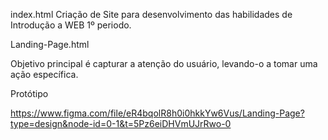 index.html
Criação de Site para desenvolvimento das habilidades de Introdução a WEB
1º periodo.

Landing-Page.html

Objetivo principal é capturar a atenção do usuário, levando-o a tomar uma ação específica.

Protótipo 

https://www.figma.com/file/eR4bqolR8h0i0hkkYw6Vus/Landing-Page?type=design&node-id=0-1&t=5Pz6eiDHVmUJrRwo-0